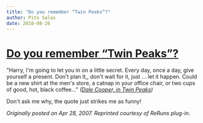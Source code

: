 ```yaml
---
title: "Do you remember “Twin Peaks”?"
author: Pito Salas
date: 2010-08-26
---
```

# [Do you remember “Twin Peaks”?](None)




"Harry, I'm going to let you in on a little secret. Every day, once a day,
give yourself a present. Don't plan it,, don't wait for it, just … let it
happen. Could be a new shirt at the men's store, a catnap in your office
chair, or two cups of good, hot, black coffee…" _([Dale Cooper, in Twin
Peaks](<http://www.imdb.com/title/tt0098936/quotes>))_

Don't ask me why, the quote just strikes me as funny!  

_Originally posted on Apr 28, 2007. Reprinted courtesy of ReRuns plug-in._


